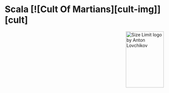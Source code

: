 # Scala [![Cult Of Martians][cult-img]][cult]

<img src="https://ai.github.io/size-limit/logo.svg" align="right"
     alt="Size Limit logo by Anton Lovchikov" width="120" height="178">
